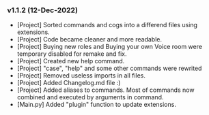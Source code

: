 ### v1.1.2 (12-Dec-2022)

- [Project] Sorted commands and cogs into a differend files using extensions.
- [Project] Code became cleaner and more readable.
- [Project] Buying new roles and Buying your own Voice room were temporary disabled for remake and fix.
- [Project] Created new help command.
- [Project] "case", "help" and some other commands were rewrited
- [Project] Removed useless imports in all files.
- [Project] Added Changelog.md file :)
- [Project] Added aliases to commands. Most of commands now combined and executed by arguments in command.
- [Main.py] Added "plugin" function to update extensions.
